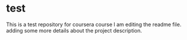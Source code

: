 # test
This is a test repository for coursera course
I am editing the readme file. adding some more details about the project description. 

